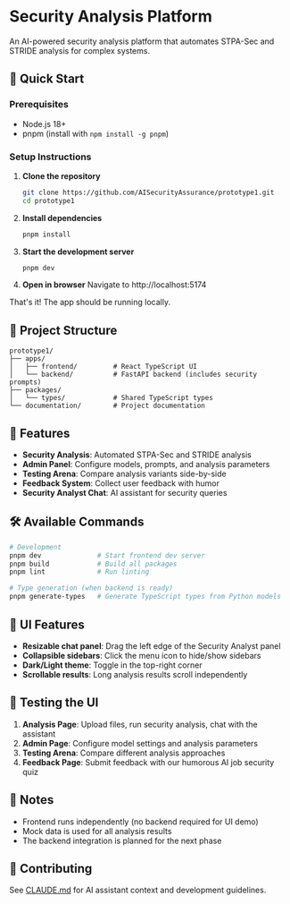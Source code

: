 # Security Analysis Platform

An AI-powered security analysis platform that automates STPA-Sec and STRIDE analysis for complex systems.

## 🚀 Quick Start

### Prerequisites
- Node.js 18+ 
- pnpm (install with `npm install -g pnpm`)

### Setup Instructions

1. **Clone the repository**
   ```bash
   git clone https://github.com/AISecurityAssurance/prototype1.git
   cd prototype1
   ```

2. **Install dependencies**
   ```bash
   pnpm install
   ```

3. **Start the development server**
   ```bash
   pnpm dev
   ```

4. **Open in browser**
   Navigate to http://localhost:5174

That's it! The app should be running locally.

## 📁 Project Structure

```
prototype1/
├── apps/
│   ├── frontend/         # React TypeScript UI
│   └── backend/          # FastAPI backend (includes security prompts)
├── packages/
│   └── types/            # Shared TypeScript types
└── documentation/        # Project documentation
```

## 🎯 Features

- **Security Analysis**: Automated STPA-Sec and STRIDE analysis
- **Admin Panel**: Configure models, prompts, and analysis parameters
- **Testing Arena**: Compare analysis variants side-by-side
- **Feedback System**: Collect user feedback with humor
- **Security Analyst Chat**: AI assistant for security queries

## 🛠️ Available Commands

```bash
# Development
pnpm dev              # Start frontend dev server
pnpm build            # Build all packages
pnpm lint             # Run linting

# Type generation (when backend is ready)
pnpm generate-types   # Generate TypeScript types from Python models
```

## 🎨 UI Features

- **Resizable chat panel**: Drag the left edge of the Security Analyst panel
- **Collapsible sidebars**: Click the menu icon to hide/show sidebars
- **Dark/Light theme**: Toggle in the top-right corner
- **Scrollable results**: Long analysis results scroll independently

## 🧪 Testing the UI

1. **Analysis Page**: Upload files, run security analysis, chat with the assistant
2. **Admin Page**: Configure model settings and analysis parameters
3. **Testing Arena**: Compare different analysis approaches
4. **Feedback Page**: Submit feedback with our humorous AI job security quiz

## 📝 Notes

- Frontend runs independently (no backend required for UI demo)
- Mock data is used for all analysis results
- The backend integration is planned for the next phase

## 🤝 Contributing

See [CLAUDE.md](./CLAUDE.md) for AI assistant context and development guidelines.